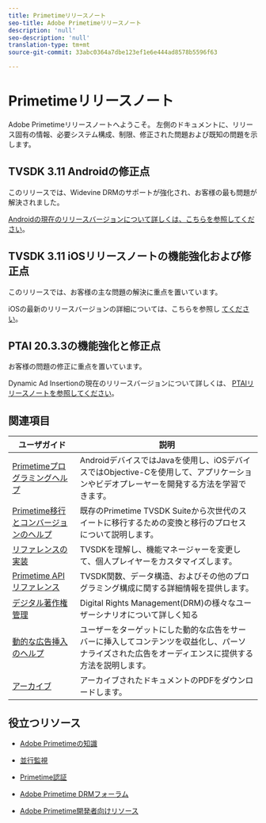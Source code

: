 ```yaml
---
title: Primetimeリリースノート
seo-title: Adobe Primetimeリリースノート
description: 'null'
seo-description: 'null'
translation-type: tm+mt
source-git-commit: 33abc0364a7dbe123ef1e6e444ad8578b5596f63

---
```



# Primetimeリリースノート

Adobe Primetimeリリースノートへようこそ。 左側のドキュメントに、リリース固有の情報、必要システム構成、制限、修正された問題および既知の問題を示します。

## TVSDK 3.11 Androidの修正点

このリリースでは、Widevine DRMのサポートが強化され、お客様の最も問題が解決されました。

[Androidの現在のリリースバージョンについて詳しくは、こちらを参照してください](../release-notes/tvsdk-3x-android.md)。

## TVSDK 3.11 iOSリリースノートの機能強化および修正点

このリリースでは、お客様の主な問題の解決に重点を置いています。

iOSの最新のリリースバージョンの詳細については、こちらを参照し [てください](../release-notes/tvsdk-3x-ios.md)。

## PTAI 20.3.3の機能強化と修正点

お客様の問題の修正に重点を置いています。

Dynamic Ad Insertionの現在のリリースバージョンについて詳しくは、 [PTAIリリースノートを参照してください](ptai-19x-release-notes.md)。

## 関連項目

| ユーザガイド | 説明 |
|--- |--- |
| [Primetimeプログラミングヘルプ](/help/programming/home.md) | AndroidデバイスではJavaを使用し、iOSデバイスではObjective-Cを使用して、アプリケーションやビデオプレーヤーを開発する方法を学習できます。 |
| [Primetime移行とコンバージョンのヘルプ](/help/migration-guides/home.md) | 既存のPrimetime TVSDK Suiteから次世代のスイートに移行するための変換と移行のプロセスについて説明します。 |
| [リファレンスの実装](/help/android-reference-implementation/home.md) | TVSDKを理解し、機能マネージャーを変更して、個人プレイヤーをカスタマイズします。 |
| [Primetime APIリファレンス](/help/reference/api-references.md) | TVSDK関数、データ構造、およびその他のプログラミング構成に関する詳細情報を提供します。 |
| [デジタル著作権管理](/help/digital-rights-management/home.md) | Digital Rights Management(DRM)の様々なユーザーシナリオについて詳しく知る |
| [動的な広告挿入のヘルプ](/help/dynamic-ad-insertion/home.md) | ユーザーをターゲットにした動的な広告をサーバーに挿入してコンテンツを収益化し、パーソナライズされた広告をオーディエンスに提供する方法を説明します。 |
| [アーカイブ](https://helpx.adobe.com/primetime/archives.html) | アーカイブされたドキュメントのPDFをダウンロードします。 |

## 役立つリソース

* [Adobe Primetimeの知識](https://www.adobe.com/in/marketing/primetime.html)

* [並行監視](https://tve.helpdocsonline.com/concurrency-monitoring-introduction)

* [Primetime認証](https://tve.helpdocsonline.com/home)

* [Adobe Primetime DRMフォーラム](https://forums.adobe.com/community/adobe_access)

* [Adobe Primetime開発者向けリソース](https://www.adobe.com/devnet/primetime.html)
